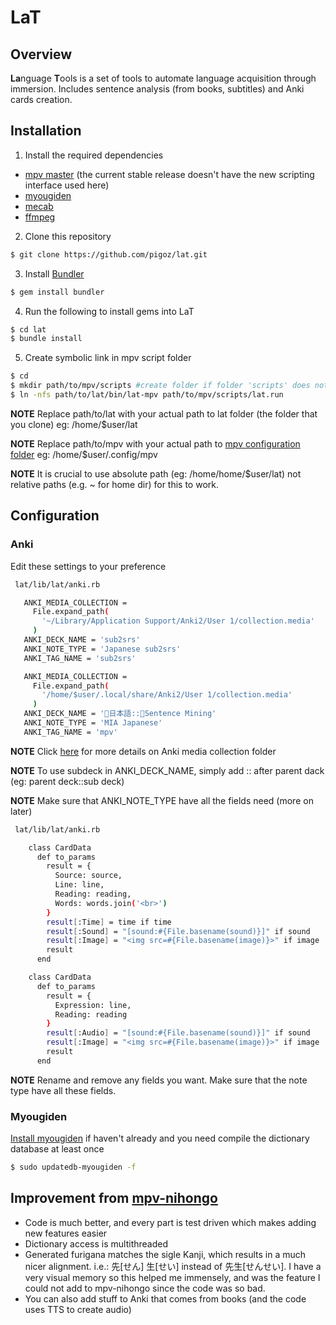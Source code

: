 # LaT
## Overview
**La**nguage **T**ools is a set of tools to automate language acquisition through immersion. Includes sentence analysis (from books, subtitles) and Anki cards creation.

## Installation
1. Install the required dependencies
- [mpv master](https://aur.archlinux.org/packages/mpv-git/) (the current stable release doesn't have the new scripting interface used here)
- [myougiden](https://aur.archlinux.org/packages/python-myougiden/)
- [mecab](https://aur.archlinux.org/packages/python-mecab/)
- [ffmpeg](https://www.archlinux.org/packages/extra/x86_64/ffmpeg/)
2. Clone this repository
```bash
$ git clone https://github.com/pigoz/lat.git
```
3. Install [Bundler](https://bundler.io/)
```bash
$ gem install bundler
```
4. Run the following to install gems into LaT
```bash
$ cd lat
$ bundle install
```
5. Create symbolic link in mpv script folder

```bash
$ cd
$ mkdir path/to/mpv/scripts #create folder if folder 'scripts' does not exist
$ ln -nfs path/to/lat/bin/lat-mpv path/to/mpv/scripts/lat.run
```
**NOTE** Replace path/to/lat with your actual path to lat folder (the folder that you clone) eg: /home/$user/lat

**NOTE** Replace path/to/mpv with your actual path to [mpv configuration folder](https://wiki.archlinux.org/index.php/Mpv#Configuration) eg: /home/$user/.config/mpv

**NOTE** It is crucial to use absolute path (eg: /home/home/$user/lat) not relative paths (e.g. ~ for home dir) for this to work.

## Configuration
### Anki
Edit these settings to your preference
```bash
 lat/lib/lat/anki.rb
 ```
 ```bash
    ANKI_MEDIA_COLLECTION =
      File.expand_path(
        '~/Library/Application Support/Anki2/User 1/collection.media'
      )
    ANKI_DECK_NAME = 'sub2srs'
    ANKI_NOTE_TYPE = 'Japanese sub2srs'
    ANKI_TAG_NAME = 'sub2srs'
```
 ```bash
    ANKI_MEDIA_COLLECTION =
      File.expand_path(
        '/home/$user/.local/share/Anki2/User 1/collection.media'
      )
    ANKI_DECK_NAME = '🍕日本語::🥇Sentence Mining'
    ANKI_NOTE_TYPE = 'MIA Japanese'
    ANKI_TAG_NAME = 'mpv'
```
**NOTE** Click [here](https://docs.ankiweb.net/#/files?id=file-locations) for more details on Anki media collection folder

**NOTE** To use subdeck in ANKI_DECK_NAME, simply add :: after parent dack (eg: parent deck::sub deck)

**NOTE** Make sure that ANKI_NOTE_TYPE have all the fields need (more on later)

```bash
 lat/lib/lat/anki.rb
 ```
```bash
    class CardData
      def to_params
        result = {
          Source: source,
          Line: line,
          Reading: reading,
          Words: words.join('<br>')
        }
        result[:Time] = time if time
        result[:Sound] = "[sound:#{File.basename(sound)}]" if sound
        result[:Image] = "<img src=#{File.basename(image)}>" if image
        result
      end
```
```bash
    class CardData
      def to_params
        result = {
          Expression: line,
          Reading: reading
        }
        result[:Audio] = "[sound:#{File.basename(sound)}]" if sound
        result[:Image] = "<img src=#{File.basename(image)}>" if image
        result
      end
```
**NOTE** Rename and remove any fields you want. Make sure that the note type have all these fields.

### Myougiden
[Install myougiden](https://github.com/melissaboiko/myougiden) if haven't already and you need compile the dictionary database at least once
```bash
$ sudo updatedb-myougiden -f
```
## Improvement from [mpv-nihongo](https://github.com/pigoz/mpv-nihongo)

- Code is much better, and every part is test driven which makes adding new features easier
- Dictionary access is multithreaded
- Generated furigana matches the sigle Kanji, which results in a much nicer alignment. i.e.: 先[せん] 生[せい] instead of 先生[せんせい]. I have a very visual memory so this helped me immensely, and was the feature I could not add to mpv-nihongo since the code was so bad.
- You can also add stuff to Anki that comes from books (and the code uses TTS to create audio)
